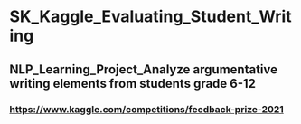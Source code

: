 # SK_Kaggle_Evaluating_Student_Writing

## NLP_Learning_Project_Analyze argumentative writing elements from students grade 6-12

### https://www.kaggle.com/competitions/feedback-prize-2021
